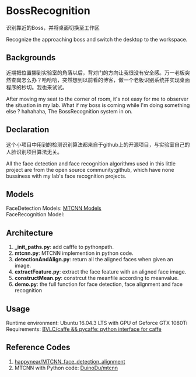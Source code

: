 # BossRecognition
识别靠近的Boss，并将桌面切换至工作区  

Recognize the approaching boss and switch the desktop to the workspace.  

## Backgrounds  
近期把位置挪到实验室的角落以后，背对门的方向让我很没有安全感。万一老板突然查岗怎么办？哈哈哈，突然想到以前看的博客，做一个老板识别系统并实现桌面程序的秒切。我也来试试。  

After moving my seat to the corner of room, it's not easy for me to observer the situation in my lab. What if my boss is coming while I'm doing something else ? hahahaha, The BossRecognition system in on.

## Declaration 
这个小项目中用到的检测识别算法都来自于github上的开源项目，与实验室自己的人脸识别项目算法无关。  

All the face detection and face recognition algorithms used in this little project are from the open source community:github, which have none bussiness with my lab's face recognition projects.  

## Models  
FaceDetection Models: [MTCNN Models](https://github.com/kpzhang93/MTCNN_face_detection_alignment)  
FaceRecognition Model: []()   

## Architecture   
1. **_init_paths.py**: add cafffe to pythonpath.  
2. **mtcnn.py**: MTCNN implemention in python code.  
3. **detectionAndAlign.py**: return all the aligned faces when given an image. 
4. **extractFeature.py**: extract the face feature with an aligned face image.  
5. **constructMean.py**: constrcut the meanfile according to meanvalue.  
6. **demo.py**: the full function for face detection, face alignment and face recognition


## Usage  
Runtime environment: Ubuntu 16.04.3 LTS with GPU of Geforce GTX 1080Ti  
Requirements:
    [BVLC/caffe && pycaffe: python interface for caffe](https://github.com/BVLC/caffe)  
    


## Reference Codes  
1. [happynear/MTCNN_face_detection_alignment](https://github.com/happynear/MTCNN_face_detection_alignment)  
2. MTCNN with Python code: [DuinoDu/mtcnn](https://github.com/DuinoDu/mtcnn)